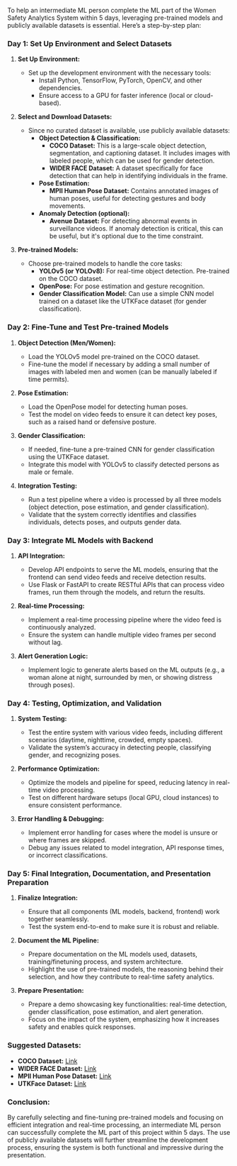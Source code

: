 To help an intermediate ML person complete the ML part of the Women Safety Analytics System within 5 days, leveraging pre-trained models and publicly available datasets is essential. Here’s a step-by-step plan:

### **Day 1: Set Up Environment and Select Datasets**

1. **Set Up Environment:**

   - Set up the development environment with the necessary tools:
     - Install Python, TensorFlow, PyTorch, OpenCV, and other dependencies.
     - Ensure access to a GPU for faster inference (local or cloud-based).

2. **Select and Download Datasets:**

   - Since no curated dataset is available, use publicly available datasets:
     - **Object Detection & Classification:**
       - **COCO Dataset:** This is a large-scale object detection, segmentation, and captioning dataset. It includes images with labeled people, which can be used for gender detection.
       - **WIDER FACE Dataset:** A dataset specifically for face detection that can help in identifying individuals in the frame.
     - **Pose Estimation:**
       - **MPII Human Pose Dataset:** Contains annotated images of human poses, useful for detecting gestures and body movements.
     - **Anomaly Detection (optional):**
       - **Avenue Dataset:** For detecting abnormal events in surveillance videos. If anomaly detection is critical, this can be useful, but it's optional due to the time constraint.

3. **Pre-trained Models:**
   - Choose pre-trained models to handle the core tasks:
     - **YOLOv5 (or YOLOv8):** For real-time object detection. Pre-trained on the COCO dataset.
     - **OpenPose:** For pose estimation and gesture recognition.
     - **Gender Classification Model:** Can use a simple CNN model trained on a dataset like the UTKFace dataset (for gender classification).

### **Day 2: Fine-Tune and Test Pre-trained Models**

1. **Object Detection (Men/Women):**

   - Load the YOLOv5 model pre-trained on the COCO dataset.
   - Fine-tune the model if necessary by adding a small number of images with labeled men and women (can be manually labeled if time permits).

2. **Pose Estimation:**

   - Load the OpenPose model for detecting human poses.
   - Test the model on video feeds to ensure it can detect key poses, such as a raised hand or defensive posture.

3. **Gender Classification:**

   - If needed, fine-tune a pre-trained CNN for gender classification using the UTKFace dataset.
   - Integrate this model with YOLOv5 to classify detected persons as male or female.

4. **Integration Testing:**
   - Run a test pipeline where a video is processed by all three models (object detection, pose estimation, and gender classification).
   - Validate that the system correctly identifies and classifies individuals, detects poses, and outputs gender data.

### **Day 3: Integrate ML Models with Backend**

1. **API Integration:**

   - Develop API endpoints to serve the ML models, ensuring that the frontend can send video feeds and receive detection results.
   - Use Flask or FastAPI to create RESTful APIs that can process video frames, run them through the models, and return the results.

2. **Real-time Processing:**

   - Implement a real-time processing pipeline where the video feed is continuously analyzed.
   - Ensure the system can handle multiple video frames per second without lag.

3. **Alert Generation Logic:**
   - Implement logic to generate alerts based on the ML outputs (e.g., a woman alone at night, surrounded by men, or showing distress through poses).

### **Day 4: Testing, Optimization, and Validation**

1. **System Testing:**

   - Test the entire system with various video feeds, including different scenarios (daytime, nighttime, crowded, empty spaces).
   - Validate the system’s accuracy in detecting people, classifying gender, and recognizing poses.

2. **Performance Optimization:**

   - Optimize the models and pipeline for speed, reducing latency in real-time video processing.
   - Test on different hardware setups (local GPU, cloud instances) to ensure consistent performance.

3. **Error Handling & Debugging:**
   - Implement error handling for cases where the model is unsure or where frames are skipped.
   - Debug any issues related to model integration, API response times, or incorrect classifications.

### **Day 5: Final Integration, Documentation, and Presentation Preparation**

1. **Finalize Integration:**

   - Ensure that all components (ML models, backend, frontend) work together seamlessly.
   - Test the system end-to-end to make sure it is robust and reliable.

2. **Document the ML Pipeline:**

   - Prepare documentation on the ML models used, datasets, training/finetuning process, and system architecture.
   - Highlight the use of pre-trained models, the reasoning behind their selection, and how they contribute to real-time safety analytics.

3. **Prepare Presentation:**
   - Prepare a demo showcasing key functionalities: real-time detection, gender classification, pose estimation, and alert generation.
   - Focus on the impact of the system, emphasizing how it increases safety and enables quick responses.

### **Suggested Datasets:**

- **COCO Dataset:** [Link](https://cocodataset.org/#home)
- **WIDER FACE Dataset:** [Link](http://shuoyang1213.me/WIDERFACE/)
- **MPII Human Pose Dataset:** [Link](http://human-pose.mpi-inf.mpg.de/)
- **UTKFace Dataset:** [Link](https://susanqq.github.io/UTKFace/)

### **Conclusion:**

By carefully selecting and fine-tuning pre-trained models and focusing on efficient integration and real-time processing, an intermediate ML person can successfully complete the ML part of this project within 5 days. The use of publicly available datasets will further streamline the development process, ensuring the system is both functional and impressive during the presentation.

